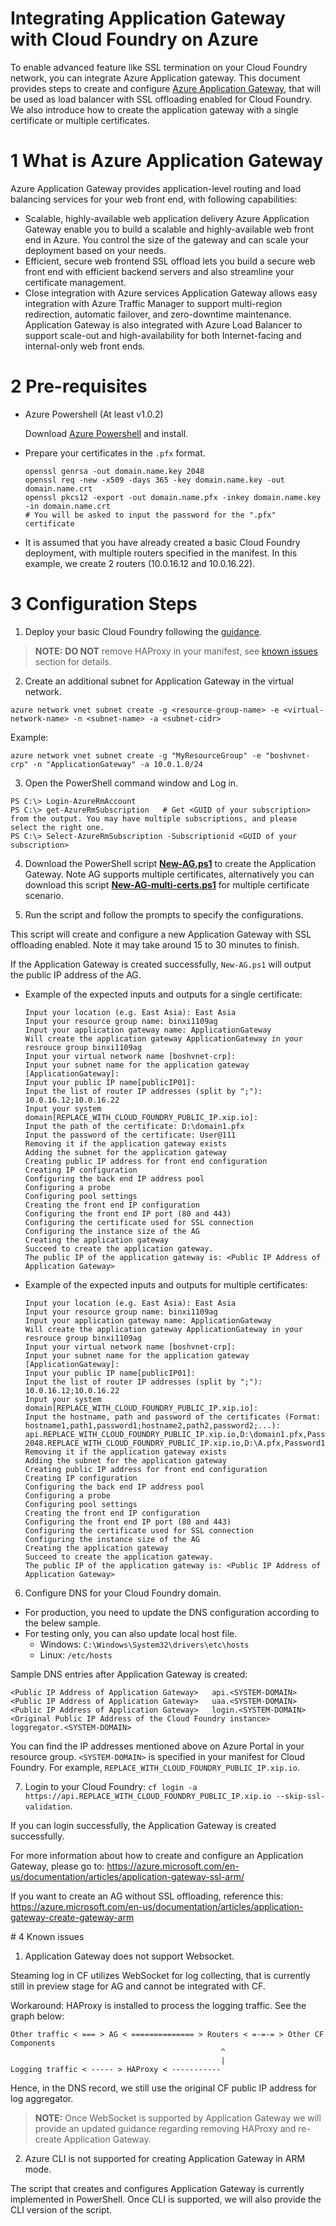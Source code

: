 # Integrating Application Gateway with Cloud Foundry on Azure

To enable advanced feature like SSL termination on your Cloud Foundry network, you can integrate Azure Application gateway. This document provides steps to create and configure [Azure Application Gateway](https://azure.microsoft.com/en-us/services/application-gateway/), that will be used as load balancer with SSL offloading enabled for Cloud Foundry. We also introduce how to create the application gateway with a single certificate or multiple certificates.

# 1 What is Azure Application Gateway

Azure Application Gateway provides application-level routing and load balancing services for your web front end, with following capabilities:
* Scalable, highly-available web application delivery
  Azure Application Gateway enable you to build a scalable and highly-available web front end in Azure. You control the size of the gateway and can scale your deployment based on your needs.
* Efficient, secure web frontend
  SSL offload lets you build a secure web front end with efficient backend servers and also streamline your certificate management.
* Close integration with Azure services
  Application Gateway allows easy integration with Azure Traffic Manager to support multi-region redirection, automatic failover, and zero-downtime maintenance. Application Gateway is also integrated with Azure Load Balancer to support scale-out and high-availability for both Internet-facing and internal-only web front ends.

# 2 Pre-requisites
* Azure Powershell (At least v1.0.2)

  Download [Azure Powershell](https://github.com/Azure/azure-powershell/releases/download/v1.0.2-December2015/azure-powershell.1.0.2.msi) and install.

* Prepare your certificates in the `.pfx` format.

  ```
  openssl genrsa -out domain.name.key 2048
  openssl req -new -x509 -days 365 -key domain.name.key -out domain.name.crt
  openssl pkcs12 -export -out domain.name.pfx -inkey domain.name.key -in domain.name.crt
  # You will be asked to input the password for the ".pfx" certificate
  ```

* It is assumed that you have already created a basic Cloud Foundry deployment, with multiple routers specified in the manifest. In this example, we create 2 routers (10.0.16.12 and 10.0.16.22).

# 3 Configuration Steps  

1. Deploy your basic Cloud Foundry following the [guidance](../../guidance.md).

  >**NOTE:** **DO NOT** remove HAProxy in your manifest, see [known issues](#known-issues) section for details.

2. Create an additional subnet for Application Gateway in the virtual network.

  ```
  azure network vnet subnet create -g <resource-group-name> -e <virtual-network-name> -n <subnet-name> -a <subnet-cidr>
  ```
  Example:
  ```
  azure network vnet subnet create -g "MyResourceGroup" -e "boshvnet-crp" -n "ApplicationGateway" -a 10.0.1.0/24
  ```

3. Open the PowerShell command window and Log in.

  ```
  PS C:\> Login-AzureRmAccount
  PS C:\> get-AzureRmSubscription	# Get <GUID of your subscription> from the output. You may have multiple subscriptions, and please select the right one.
  PS C:\> Select-AzureRmSubscription -Subscriptionid <GUID of your subscription>
  ```

4. Download the PowerShell script [**New-AG.ps1**](./New-AG.ps1) to create the Application Gateway. Note AG supports multiple certificates, alternatively you can download this script [**New-AG-multi-certs.ps1**](./New-AG-multi-certs.ps1) for multiple certificate scenario.

5. Run the script and follow the prompts to specify the configurations.

  This script will create and configure a new Application Gateway with SSL offloading enabled. Note it may take around 15 to 30 minutes to finish.

  If the Application Gateway is created successfully, `New-AG.ps1` will output the public IP address of the AG.

  * Example of the expected inputs and outputs for a single certificate:

    ```
    Input your location (e.g. East Asia): East Asia
    Input your resource group name: binxi1109ag
    Input your application gateway name: ApplicationGateway
    Will create the application gateway ApplicationGateway in your resrouce group binxi1109ag
    Input your virtual network name [boshvnet-crp]:
    Input your subnet name for the application gateway [ApplicationGateway]: 
    Input your public IP name[publicIP01]: 
    Input the list of router IP addresses (split by ";"): 10.0.16.12;10.0.16.22
    Input your system domain[REPLACE_WITH_CLOUD_FOUNDRY_PUBLIC_IP.xip.io]: 
    Input the path of the certificate: D:\domain1.pfx
    Input the password of the certificate: User@111
    Removing it if the application gateway exists
    Adding the subnet for the application gateway
    Creating public IP address for front end configuration
    Creating IP configuration
    Configuring the back end IP address pool
    Configuring a probe
    Configuring pool settings
    Creating the front end IP configuration
    Configuring the front end IP port (80 and 443)
    Configuring the certificate used for SSL connection
    Configuring the instance size of the AG
    Creating the application gateway
    Succeed to create the application gateway.
    The public IP of the application gateway is: <Public IP Address of Application Gateway>
    ```

  * Example of the expected inputs and outputs for multiple certificates:

    ```
    Input your location (e.g. East Asia): East Asia
    Input your resource group name: binxi1109ag
    Input your application gateway name: ApplicationGateway
    Will create the application gateway ApplicationGateway in your resrouce group binxi1109ag
    Input your virtual network name [boshvnet-crp]:
    Input your subnet name for the application gateway [ApplicationGateway]: 
    Input your public IP name[publicIP01]: 
    Input the list of router IP addresses (split by ";"): 10.0.16.12;10.0.16.22
    Input your system domain[REPLACE_WITH_CLOUD_FOUNDRY_PUBLIC_IP.xip.io]: 
    Input the hostname, path and password of the certificates (Format: hostname1,path1,password1;hostname2,path2,password2;...): api.REPLACE_WITH_CLOUD_FOUNDRY_PUBLIC_IP.xip.io,D:\domain1.pfx,Password1;game-2048.REPLACE_WITH_CLOUD_FOUNDRY_PUBLIC_IP.xip.io,D:\A.pfx,Password1;demo.REPLACE_WITH_CLOUD_FOUNDRY_PUBLIC_IP.xip.io,D:\B.pfx,Password2
    Removing it if the application gateway exists
    Adding the subnet for the application gateway
    Creating public IP address for front end configuration
    Creating IP configuration
    Configuring the back end IP address pool
    Configuring a probe
    Configuring pool settings
    Creating the front end IP configuration
    Configuring the front end IP port (80 and 443)
    Configuring the certificate used for SSL connection
    Configuring the instance size of the AG
    Creating the application gateway
    Succeed to create the application gateway.
    The public IP of the application gateway is: <Public IP Address of Application Gateway>
    ```

6. Configure DNS for your Cloud Foundry domain.

  * For production, you need to update the DNS configuration according to the belew sample.
  * For testing only, you can also update local host file.
    * Windows: `C:\Windows\System32\drivers\etc\hosts`
    * Linux: `/etc/hosts`

  Sample DNS entries after Application Gateway is created:

  ```
  <Public IP Address of Application Gateway>   api.<SYSTEM-DOMAIN>
  <Public IP Address of Application Gateway>   uaa.<SYSTEM-DOMAIN>
  <Public IP Address of Application Gateway>   login.<SYSTEM-DOMAIN>
  <Original Public IP Address of the Cloud Foundry instance>  loggregator.<SYSTEM-DOMAIN>
  ```

  You can find the IP addresses mentioned above on Azure Portal in your resource group. `<SYSTEM-DOMAIN>` is specified in your manifest for Cloud Foundry. For example, `REPLACE_WITH_CLOUD_FOUNDRY_PUBLIC_IP.xip.io`.

7. Login to your Cloud Foundry: `cf login -a https://api.REPLACE_WITH_CLOUD_FOUNDRY_PUBLIC_IP.xip.io --skip-ssl-validation`.

  If you can login successfully, the Application Gateway is created successfully.

  For more information about how to create and configure an Application Gateway, please go to:
  https://azure.microsoft.com/en-us/documentation/articles/application-gateway-ssl-arm/

  If you want to create an AG without SSL offloading, reference this:
  https://azure.microsoft.com/en-us/documentation/articles/application-gateway-create-gateway-arm

<a name="known-issues" />
# 4 Known issues

1. Application Gateway does not support Websocket.

  Steaming log in CF utilizes WebSocket for log collecting, that is currently still in preview stage for AG and cannot be integrated with CF.

  Workaround: HAProxy is installed to process the logging traffic. See the graph below:

  ```
  Other traffic < === > AG < ============== > Routers < =-=-= > Other CF Components
                                                 ^
                                                 |
  Logging traffic < ----- > HAProxy < -----------
  ```

  Hence, in the DNS record, we still use the original CF public IP address for log aggregator.

  >**NOTE:** Once WebSocket is supported by Application Gateway we will provide an updated guidance regarding removing HAProxy and re-create Application Gateway.

2. Azure CLI is not supported for creating Application Gateway in ARM mode.

  The script that creates and configures Application Gateway is currently implemented in PowerShell. Once CLI is supported, we will also provide the CLI version of the script.
